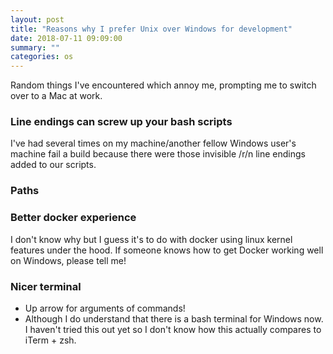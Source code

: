 ```yaml
---
layout: post
title: "Reasons why I prefer Unix over Windows for development"
date: 2018-07-11 09:09:00
summary: ""
categories: os
---
```


Random things I've encountered which annoy me, prompting me to switch over to a Mac at work.

### Line endings can screw up your bash scripts

I've had several times on my machine/another fellow Windows user's machine fail a build because there were those invisible /r/n line endings added to our scripts.

### Paths

### Better docker experience

I don't know why but I guess it's to do with docker using linux kernel features under the hood. If someone knows how to get Docker working well on Windows, please tell me!

### Nicer terminal

- Up arrow for arguments of commands!
- Although I do understand that there is a bash terminal for Windows now. I haven't tried this out yet so I don't know how this actually compares to iTerm + zsh.
